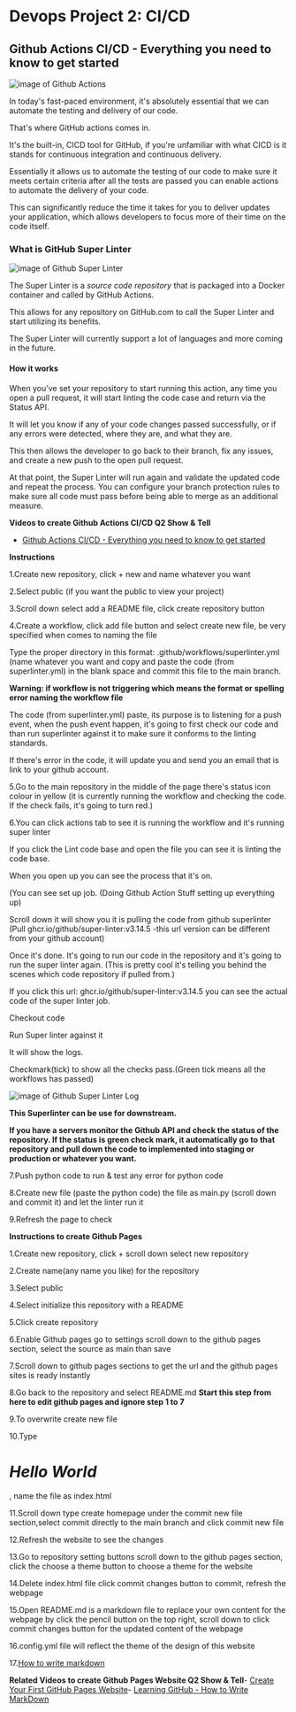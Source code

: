# Devops Project 2: CI/CD


## Github Actions CI/CD - Everything you need to know to get started



![image of Github Actions](https://avatars.githubusercontent.com/u/44036562?s=200&v=4)



In today's fast-paced environment, it's absolutely essential that we can automate the testing and delivery of our code.

That's where GitHub actions comes in.

It's the built-in, CICD tool for GitHub, if you're unfamiliar with what CICD is it stands for continuous integration and continuous delivery.

Essentially it allows us to automate the testing of our code to make sure it meets certain criteria after all the tests are passed you can enable actions to automate the delivery of your code.

This can significantly reduce the time it takes for you to deliver updates your application, which allows developers to focus more of their time on the code itself.



### What is GitHub Super Linter



![image of Github Super Linter](https://github.blog/wp-content/uploads/2020/06/github-super-linter-white.png?w=1200)



The Super Linter is a *source code repository* that is packaged into a Docker container and called by GitHub Actions.

This allows for any repository on GitHub.com to call the Super Linter and start utilizing its benefits.

The Super Linter will currently support a lot of languages and more coming in the future.



#### How it works



When you’ve set your repository to start running this action, any time you open a pull request, it will start linting the code case and return via the Status API.

It will let you know if any of your code changes passed successfully, or if any errors were detected, where they are, and what they are.

This then allows the developer to go back to their branch, fix any issues, and create a new push to the open pull request.

At that point, the Super Linter will run again and validate the updated code and repeat the process. You can configure your branch protection rules to make sure all code must pass before being able to merge as an additional measure.



**Videos to create Github Actions CI/CD Q2 Show & Tell**

- [Github Actions CI/CD - Everything you need to know to get started](https://www.youtube.com/watch?v=mFFXuXjVgkU)

**Instructions**

  1.Create new repository, click + new and name whatever you want
  
  2.Select public (if you want the public to view your project)
  
  3.Scroll down select add a README file, click create repository button
  
  4.Create a workflow, click add file button and select create new file, be very specified when comes to naming the file
  
  Type the proper directory in this format: .github/workflows/superlinter.yml (name whatever you want and copy and paste the code (from superlinter.yml) in the blank space and commit this file to the main branch.
  
  **Warning: if workflow is not triggering which means the format or spelling error naming the workflow file**
  
  The code (from superlinter.yml) paste, its purpose is to listening for a push event, when the push event happen, it's going to first check our code and than run superlinter against it to make sure it conforms to the linting standards.
  
  If there's error in the code, it will update you and send you an email that is link to your github account.
  
  
  5.Go to the main repository in the middle of the page there's status icon colour in yellow (it is currently running the workflow and checking the code. If the check fails, it's going to turn red.)
  
  6.You can click actions tab to see it is running the workflow and it's running super linter
  
  If you click the Lint code base and open the file you can see it is linting the code base.
  
  When you open up you can see the process that it's on.
  
  (You can see set up job. (Doing Github Action Stuff setting up everything up)
  
  Scroll down it will show you it is pulling the code from github superlinter (Pull ghcr.io/github/super-linter:v3.14.5 -this url version can be different from your github account)
  
  Once it's done. It's going to run our code in the repository and it's going to run the super linter again. (This is pretty cool it's telling you behind the scenes which code repository if pulled from.)
  
  If you click this url: ghcr.io/github/super-linter:v3.14.5 you can see the actual code of the super linter job.
  
  Checkout code
  
  Run Super linter against it
  
  It will show the logs.
  
  Checkmark(tick) to show all the checks pass.(Green tick means all the workflows has passed)
  
  ![image of Github Super Linter Log](https://user-images.githubusercontent.com/17579601/87601404-45751200-c6b2-11ea-9d5b-03014e2ce4a6.jpg)
  
  **This Superlinter can be use for downstream.**
  
  **If you have a servers monitor the Github API and check the status of the repository. If the status is green check mark, it automatically go to that repository and pull down the code to implemented into staging or production or whatever you want.**
  
  7.Push python code to run & test any error for python code
  
  8.Create new file (paste the python code) the file as main.py (scroll down and commit it) and let the linter run it
  
  9.Refresh the page to check
  
  
  **Instructions to create Github Pages**
  
  1.Create new repository, click + scroll down select new repository
  
  2.Create name(any name you like) for the repository
  
  3.Select public
  
  4.Select initialize this repository with a README
  
  5.Click create repository
  
  6.Enable Github pages go to settings scroll down to the github pages section, select the source as main than save
  
  7.Scroll down to github pages sections to get the url and the github pages sites is ready instantly
  
  8.Go back to the repository and select README.md **Start this step from here to edit github pages and ignore step 1 to 7**
  
  9.To overwrite create new file
  
  10.Type *<h1>Hello World</h1>*, name the file as index.html
  
  11.Scroll down type create homepage under the commit new file section,select commit directly to the main branch and click commit new file
  
  12.Refresh the website to see the changes
  
  13.Go to repository setting buttons scroll down to the github pages section, click the choose a theme button to choose a theme for the website
  
  14.Delete index.html file click commit changes button to commit, refresh the webpage
  
  15.Open README.md is a markdown file to replace your own content for the webpage by click the pencil button on the top right, scroll down to click commit changes button for the updated content of the webpage
  
  16.config.yml file will reflect the theme of the design of this website
  
  17.[How to write markdown](https://guides.github.com/features/mastering-markdown/)
  
  **Related Videos to create Github Pages Website Q2 Show & Tell**- [Create Your First GitHub Pages Website](https://www.youtube.com/watch?v=BA_c3bGQXlQ)- [Learning GitHub - How to Write MarkDown](https://www.youtube.com/watch?v=eJojC3lSkwg)
